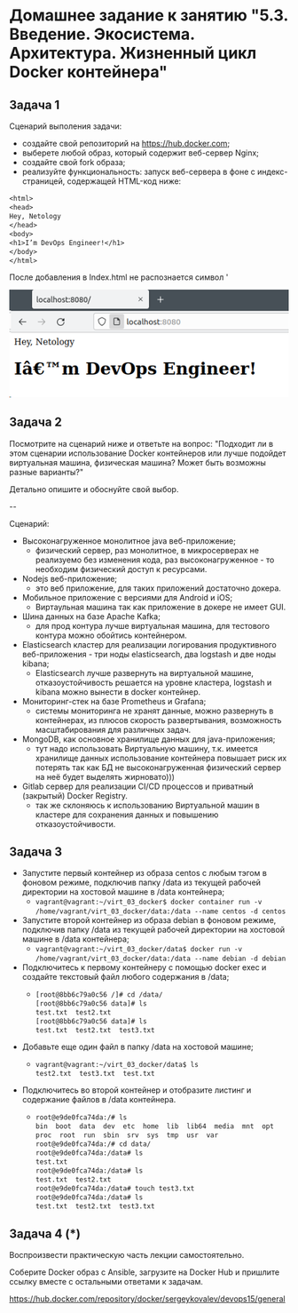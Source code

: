 # Домашнее задание к занятию "5.3. Введение. Экосистема. Архитектура. Жизненный цикл Docker контейнера"
## Задача 1

Сценарий выполения задачи:

- создайте свой репозиторий на https://hub.docker.com;
- выберете любой образ, который содержит веб-сервер Nginx;
- создайте свой fork образа;
- реализуйте функциональность: запуск веб-сервера в фоне с индекс-страницей, содержащей HTML-код ниже:

```
<html>
<head>
Hey, Netology
</head>
<body>
<h1>I’m DevOps Engineer!</h1>
</body>
</html>
```
После добавления в Index.html не распознается символ '

![img.png](img.png)

## Задача 2

Посмотрите на сценарий ниже и ответьте на вопрос: "Подходит ли в этом сценарии использование Docker контейнеров или лучше подойдет виртуальная машина, физическая машина? Может быть возможны разные варианты?"

Детально опишите и обоснуйте свой выбор.

--

Сценарий:

- Высоконагруженное монолитное java веб-приложение; 
  - физический сервер, раз монолитное, в микросерверах не реализуемо без изменения кода,
    раз  высоконагруженное - то необходим физический доступ к ресурсами.
- Nodejs веб-приложение;
  - это веб приложение, для таких приложений достаточно докера.
- Мобильное приложение c версиями для Android и iOS;
  - Виртаульная машина так как приложение в докере не имеет GUI.
- Шина данных на базе Apache Kafka;
  - для прод контура лучше виртуальная машина, для тестового контура можно обойтись контейнером.
- Elasticsearch кластер для реализации логирования продуктивного веб-приложения - три ноды elasticsearch, два logstash и две ноды kibana;
  - Elasticsearсh лучше развернуть на виртуальной машине, отказоустойчивость решается на уровне кластера, 
    logstash и kibana можно вынести в docker контейнер.
- Мониторинг-стек на базе Prometheus и Grafana;
  - системы мониторинга не хранят данные, можно развернуть в контейнерах,
   из плюсов скорость развертывания, возможность масштабирования для различных задач.
- MongoDB, как основное хранилище данных для java-приложения;
  - тут надо использовать Виртуальную машину, т.к. имеется хранилище данных использование контейнера повышает риск их потерять
  так как БД не высоконагруженная физический сервер на неё будет выделять жирновато)))
- Gitlab сервер для реализации CI/CD процессов и приватный (закрытый) Docker Registry.
  - так же склоняюсь к использованию Виртуальной машин в кластере для сохранения данных и повышению отказоустойчивости.

## Задача 3

- Запустите первый контейнер из образа centos c любым тэгом в фоновом режиме, подключив папку /data из текущей рабочей директории на хостовой машине в /data контейнера;
  - ``` vagrant@vagrant:~/virt_03_docker$ docker container run -v /home/vagrant/virt_03_docker/data:/data --name centos -d centos ```
- Запустите второй контейнер из образа debian в фоновом режиме, подключив папку /data из текущей рабочей директории на хостовой машине в /data контейнера;
  - ``` vagrant@vagrant:~/virt_03_docker/data$ docker run -v /home/vagrant/virt_03_docker/data:/data --name debian -d debian ```
- Подключитесь к первому контейнеру с помощью docker exec и создайте текстовый файл любого содержания в /data;
  - ```
    [root@8bb6c79a0c56 /]# cd /data/
    [root@8bb6c79a0c56 data]# ls
    test.txt  test2.txt
    [root@8bb6c79a0c56 data]# ls
    test.txt  test2.txt  test3.txt
    ```
- Добавьте еще один файл в папку /data на хостовой машине;
  - ``` 
    vagrant@vagrant:~/virt_03_docker/data$ ls
    test2.txt  test3.txt  test.txt 
    ```
- Подключитесь во второй контейнер и отобразите листинг и содержание файлов в /data контейнера.
  - ``` 
    root@e9de0fca74da:/# ls
    bin  boot  data  dev  etc  home  lib  lib64  media  mnt  opt  proc  root  run  sbin  srv  sys  tmp  usr  var
    root@e9de0fca74da:/# cd data/
    root@e9de0fca74da:/data# ls
    test.txt
    root@e9de0fca74da:/data# ls
    test.txt  test2.txt
    root@e9de0fca74da:/data# touch test3.txt
    root@e9de0fca74da:/data# ls
    test.txt  test2.txt  test3.txt 
    ```

## Задача 4 (*)

Воспроизвести практическую часть лекции самостоятельно.

Соберите Docker образ с Ansible, загрузите на Docker Hub и пришлите ссылку вместе с остальными ответами к задачам.

https://hub.docker.com/repository/docker/sergeykovalev/devops15/general
